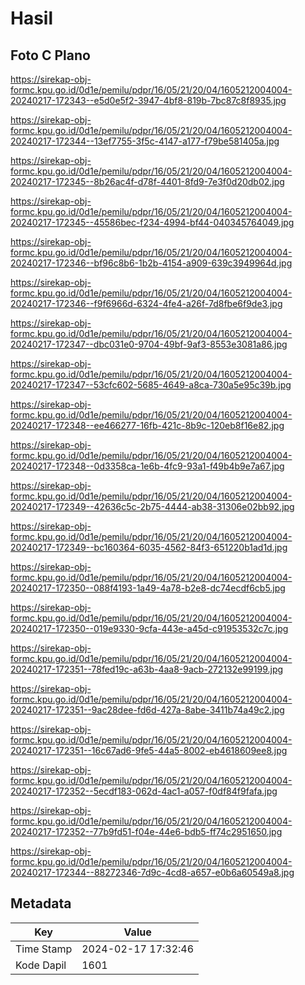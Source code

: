 # Hasil

## Foto C Plano

https://sirekap-obj-formc.kpu.go.id/0d1e/pemilu/pdpr/16/05/21/20/04/1605212004004-20240217-172343--e5d0e5f2-3947-4bf8-819b-7bc87c8f8935.jpg

https://sirekap-obj-formc.kpu.go.id/0d1e/pemilu/pdpr/16/05/21/20/04/1605212004004-20240217-172344--13ef7755-3f5c-4147-a177-f79be581405a.jpg

https://sirekap-obj-formc.kpu.go.id/0d1e/pemilu/pdpr/16/05/21/20/04/1605212004004-20240217-172345--8b26ac4f-d78f-4401-8fd9-7e3f0d20db02.jpg

https://sirekap-obj-formc.kpu.go.id/0d1e/pemilu/pdpr/16/05/21/20/04/1605212004004-20240217-172345--45586bec-f234-4994-bf44-040345764049.jpg

https://sirekap-obj-formc.kpu.go.id/0d1e/pemilu/pdpr/16/05/21/20/04/1605212004004-20240217-172346--bf96c8b6-1b2b-4154-a909-639c3949964d.jpg

https://sirekap-obj-formc.kpu.go.id/0d1e/pemilu/pdpr/16/05/21/20/04/1605212004004-20240217-172346--f9f6966d-6324-4fe4-a26f-7d8fbe6f9de3.jpg

https://sirekap-obj-formc.kpu.go.id/0d1e/pemilu/pdpr/16/05/21/20/04/1605212004004-20240217-172347--dbc031e0-9704-49bf-9af3-8553e3081a86.jpg

https://sirekap-obj-formc.kpu.go.id/0d1e/pemilu/pdpr/16/05/21/20/04/1605212004004-20240217-172347--53cfc602-5685-4649-a8ca-730a5e95c39b.jpg

https://sirekap-obj-formc.kpu.go.id/0d1e/pemilu/pdpr/16/05/21/20/04/1605212004004-20240217-172348--ee466277-16fb-421c-8b9c-120eb8f16e82.jpg

https://sirekap-obj-formc.kpu.go.id/0d1e/pemilu/pdpr/16/05/21/20/04/1605212004004-20240217-172348--0d3358ca-1e6b-4fc9-93a1-f49b4b9e7a67.jpg

https://sirekap-obj-formc.kpu.go.id/0d1e/pemilu/pdpr/16/05/21/20/04/1605212004004-20240217-172349--42636c5c-2b75-4444-ab38-31306e02bb92.jpg

https://sirekap-obj-formc.kpu.go.id/0d1e/pemilu/pdpr/16/05/21/20/04/1605212004004-20240217-172349--bc160364-6035-4562-84f3-651220b1ad1d.jpg

https://sirekap-obj-formc.kpu.go.id/0d1e/pemilu/pdpr/16/05/21/20/04/1605212004004-20240217-172350--088f4193-1a49-4a78-b2e8-dc74ecdf6cb5.jpg

https://sirekap-obj-formc.kpu.go.id/0d1e/pemilu/pdpr/16/05/21/20/04/1605212004004-20240217-172350--019e9330-9cfa-443e-a45d-c91953532c7c.jpg

https://sirekap-obj-formc.kpu.go.id/0d1e/pemilu/pdpr/16/05/21/20/04/1605212004004-20240217-172351--78fed19c-a63b-4aa8-9acb-272132e99199.jpg

https://sirekap-obj-formc.kpu.go.id/0d1e/pemilu/pdpr/16/05/21/20/04/1605212004004-20240217-172351--9ac28dee-fd6d-427a-8abe-3411b74a49c2.jpg

https://sirekap-obj-formc.kpu.go.id/0d1e/pemilu/pdpr/16/05/21/20/04/1605212004004-20240217-172351--16c67ad6-9fe5-44a5-8002-eb4618609ee8.jpg

https://sirekap-obj-formc.kpu.go.id/0d1e/pemilu/pdpr/16/05/21/20/04/1605212004004-20240217-172352--5ecdf183-062d-4ac1-a057-f0df84f9fafa.jpg

https://sirekap-obj-formc.kpu.go.id/0d1e/pemilu/pdpr/16/05/21/20/04/1605212004004-20240217-172352--77b9fd51-f04e-44e6-bdb5-ff74c2951650.jpg

https://sirekap-obj-formc.kpu.go.id/0d1e/pemilu/pdpr/16/05/21/20/04/1605212004004-20240217-172344--88272346-7d9c-4cd8-a657-e0b6a60549a8.jpg


## Metadata

| Key        | Value               |
| ---------- | ------------------- |
| Time Stamp | 2024-02-17 17:32:46 |
| Kode Dapil | 1601                |



